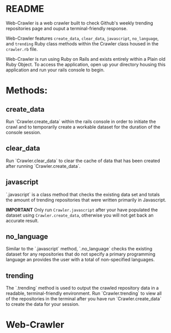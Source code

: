 # README

Web-Crawler is a web crawler built to check Github's weekly trending repositories page and ouput a terminal-friendly response.

Web-Crawler features `create_data`, `clear_data`, `javascript`, `no_language`, and `trending` Ruby class methods within the Crawler class housed in the `crawler.rb` file.

Web-Crawler is run using Ruby on Rails and exists entirely within a Plain old Ruby Object. To access the application, open up your directory housing this application and run your rails console to begin.

<h1>Methods:</h1>
<h2>create_data</h2>
Run `Crawler.create_data` within the rails console in order to initiate the crawl and to temporarily create a workable dataset for the duration of the console session.

<h2>clear_data</h2>
Run `Crawler.clear_data` to clear the cache of data that has been created after running `Crawler.create_data`.

<h2>javascript</h2>
`.javascript` is a class method that checks the existing data set and totals the amount of trending repositories that were written primarily in Javascript. 

<b>IMPORTANT</b>
Only run `Crawler.javascript` after your have populated the dataset using `Crawler.create_data`, otherwise you will not get back an accurate result.

<h2>no_language</h2>
Similar to the `.javascript` method, `.no_language` checks the existing dataset for any repositories that do not specify a primary programming language an provides the user with a total of non-specified languages.

<h2>trending</h2>
The `.trending` method is used to output the crawled repository data in a readable, terminal-friendly environment. Run `Crawler.trending` to view all of the repositories in the terminal after you have run `Crawler.create_data` to create the data for your session.

# Web-Crawler
